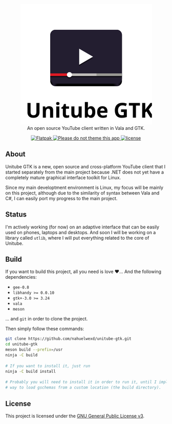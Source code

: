 <div align="center">
  <p align="center">
    <img src="data/icons/scalable/apps/repo-logo.svg"/>
    <br>
    An open source YouTube client written in Vala and GTK.
  </p>
</div>
<div align="center">
  <a href="https://github.com/nahuelwexd/unitube-gtk/commits/master">
    <img alt="Flatpak" src="https://github.com/nahuelwexd/unitube-gtk/workflows/Flatpak/badge.svg"/>
  </a>
  <a href="https://stopthemingmy.app/">
    <img alt="Please do not theme this app" src="https://stopthemingmy.app/badge.svg">
  </a>
  <a href="COPYING">
    <img alt="license" src="https://img.shields.io/badge/license-GPL--3.0-orange">
  </a>
</div>

## About
Unitube GTK is a new, open source and cross-platform YouTube client that I
started separately from the main project because .NET does not yet have a
completely mature graphical interface toolkit for Linux.

Since my main developtment environment is Linux, my focus will be mainly on this
project, although due to the similarity of syntax between Vala and C#, I can
easily port my progress to the main project.

## Status
I'm actively working (for now) on an adaptive interface that can be easily used
on phones, laptops and desktops. And soon I will be working on a library called
`utlib`, where I will put everything related to the core of Unitube.

## Build
If you want to build this project, all you need is love ❤️... And the following
dependencies:

- `gee-0.8`
- `libhandy >= 0.0.10`
- `gtk+-3.0 >= 3.24`
- `vala`
- `meson`

... and `git` in order to clone the project.

Then simply follow these commands:

```sh
git clone https://github.com/nahuelwexd/unitube-gtk.git
cd unitube-gtk
meson build --prefix=/usr
ninja -C build

# If you want to install it, just run
ninja -C build install

# Probably you will need to install it in order to run it, until I implement a
# way to load gschemas from a custom location (the build directory).
```

## License
This project is licensed under the [GNU General Public License v3](COPYING).
